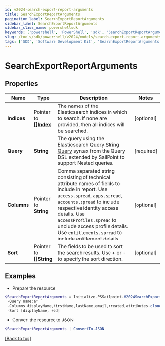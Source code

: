 ```yaml
---
id: v2024-search-export-report-arguments
title: SearchExportReportArguments
pagination_label: SearchExportReportArguments
sidebar_label: SearchExportReportArguments
sidebar_class_name: powershellsdk
keywords: ['powershell', 'PowerShell', 'sdk', 'SearchExportReportArguments', 'V2024SearchExportReportArguments'] 
slug: /tools/sdk/powershell/v2024/models/search-export-report-arguments
tags: ['SDK', 'Software Development Kit', 'SearchExportReportArguments', 'V2024SearchExportReportArguments']
---
```



# SearchExportReportArguments

## Properties

Name | Type | Description | Notes
------------ | ------------- | ------------- | -------------
**Indices** |  Pointer to [**[]Index**](index) | The names of the Elasticsearch indices in which to search. If none are provided, then all indices will be searched. | [optional] 
**Query** |  **String** | The query using the Elasticsearch [Query String Query](https://www.elastic.co/guide/en/elasticsearch/reference/5.2/query-dsl-query-string-query.html#query-string) syntax from the Query DSL extended by SailPoint to support Nested queries. | [required]
**Columns** |  Pointer to **String** | Comma separated string consisting of technical attribute names of fields to include in report.  Use `access.spread`, `apps.spread`, `accounts.spread` to include respective identity access details.  Use `accessProfiles.spread` to unclude access profile details.  Use `entitlements.spread` to include entitlement details.  | [optional] 
**Sort** |  Pointer to **[]String** | The fields to be used to sort the search results. Use + or - to specify the sort direction. | [optional] 

## Examples

- Prepare the resource
```powershell
$SearchExportReportArguments = Initialize-PSSailpoint.V2024SearchExportReportArguments  -Indices [entitlements] `
 -Query name:a* `
 -Columns displayName,firstName,lastName,email,created,attributes.cloudLifecycleState `
 -Sort [displayName, +id]
```

- Convert the resource to JSON
```powershell
$SearchExportReportArguments | ConvertTo-JSON
```


[[Back to top]](#) 

